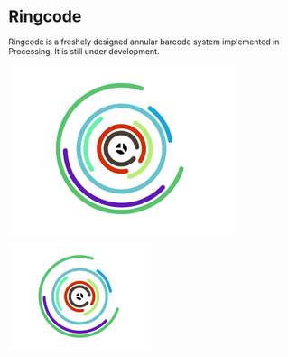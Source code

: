 # Ringcode
Ringcode is a freshely designed annular barcode system implemented in Processing. It is still under development.

![img](/images/demo1.png)



<img src="/images/demo1.png" width="50%" height="50%" />
